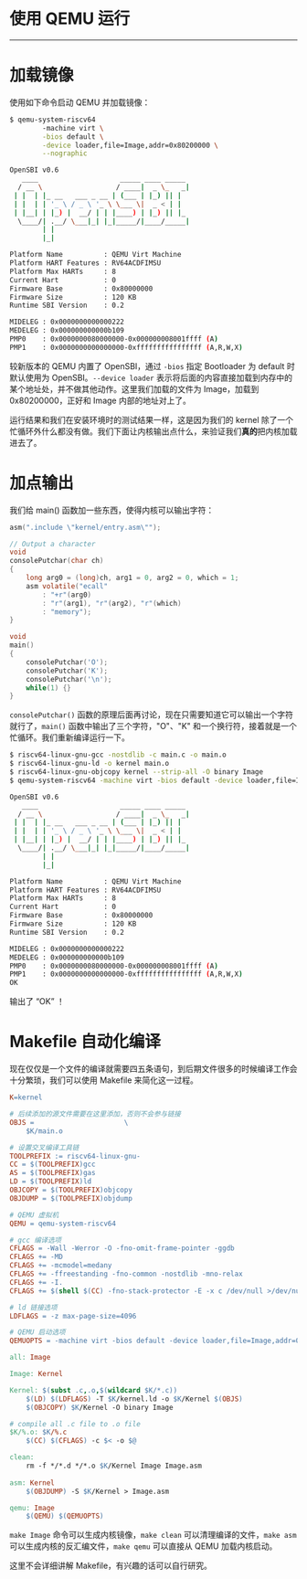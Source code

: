 # 使用 QEMU 运行

----

# 加载镜像

使用如下命令启动 QEMU 并加载镜像：

```bash
$ qemu-system-riscv64 
		-machine virt \
		-bios default \
		-device loader,file=Image,addr=0x80200000 \
		--nographic

OpenSBI v0.6
   ____                    _____ ____ _____
  / __ \                  / ____|  _ \_   _|
 | |  | |_ __   ___ _ __ | (___ | |_) || |
 | |  | | '_ \ / _ \ '_ \ \___ \|  _ < | |
 | |__| | |_) |  __/ | | |____) | |_) || |_
  \____/| .__/ \___|_| |_|_____/|____/_____|
        | |
        |_|

Platform Name          : QEMU Virt Machine
Platform HART Features : RV64ACDFIMSU
Platform Max HARTs     : 8
Current Hart           : 0
Firmware Base          : 0x80000000
Firmware Size          : 120 KB
Runtime SBI Version    : 0.2

MIDELEG : 0x0000000000000222
MEDELEG : 0x000000000000b109
PMP0    : 0x0000000080000000-0x000000008001ffff (A)
PMP1    : 0x0000000000000000-0xffffffffffffffff (A,R,W,X)
```

较新版本的 QEMU 内置了 OpenSBI，通过 `-bios` 指定 Bootloader 为 default 时默认使用为 OpenSBI。`--device loader` 表示将后面的内容直接加载到内存中的某个地址处，并不做其他动作。这里我们加载的文件为 Image，加载到 0x80200000，正好和 Image 内部的地址对上了。

运行结果和我们在安装环境时的测试结果一样，这是因为我们的 kernel 除了一个忙循环外什么都没有做。我们下面让内核输出点什么，来验证我们**真的**把内核加载进去了。

# 加点输出

我们给 main() 函数加一些东西，使得内核可以输出字符：

```c
asm(".include \"kernel/entry.asm\"");

// Output a character
void
consolePutchar(char ch)
{
	long arg0 = (long)ch, arg1 = 0, arg2 = 0, which = 1;
	asm volatile("ecall"
		: "+r"(arg0)
		: "r"(arg1), "r"(arg2), "r"(which)
		: "memory");
}

void
main()
{
    consolePutchar('O');
    consolePutchar('K');
    consolePutchar('\n');
    while(1) {}
}
```

`consolePutchar()` 函数的原理后面再讨论，现在只需要知道它可以输出一个字符就行了，`main()` 函数中输出了三个字符，"O"、"K" 和一个换行符，接着就是一个忙循环。我们重新编译运行一下。

```bash
$ riscv64-linux-gnu-gcc -nostdlib -c main.c -o main.o
$ riscv64-linux-gnu-ld -o kernel main.o
$ riscv64-linux-gnu-objcopy kernel --strip-all -O binary Image 
$ qemu-system-riscv64 -machine virt -bios default -device loader,file=Image,addr=0x80200000 --nographic

OpenSBI v0.6
   ____                    _____ ____ _____
  / __ \                  / ____|  _ \_   _|
 | |  | |_ __   ___ _ __ | (___ | |_) || |
 | |  | | '_ \ / _ \ '_ \ \___ \|  _ < | |
 | |__| | |_) |  __/ | | |____) | |_) || |_
  \____/| .__/ \___|_| |_|_____/|____/_____|
        | |
        |_|

Platform Name          : QEMU Virt Machine
Platform HART Features : RV64ACDFIMSU
Platform Max HARTs     : 8
Current Hart           : 0
Firmware Base          : 0x80000000
Firmware Size          : 120 KB
Runtime SBI Version    : 0.2

MIDELEG : 0x0000000000000222
MEDELEG : 0x000000000000b109
PMP0    : 0x0000000080000000-0x000000008001ffff (A)
PMP1    : 0x0000000000000000-0xffffffffffffffff (A,R,W,X)
OK
```

输出了 “OK” ！

# Makefile 自动化编译

现在仅仅是一个文件的编译就需要四五条语句，到后期文件很多的时候编译工作会十分繁琐，我们可以使用 Makefile 来简化这一过程。

```makefile
K=kernel

# 后续添加的源文件需要在这里添加，否则不会参与链接
OBJS = 						\
	$K/main.o

# 设置交叉编译工具链
TOOLPREFIX := riscv64-linux-gnu-
CC = $(TOOLPREFIX)gcc
AS = $(TOOLPREFIX)gas
LD = $(TOOLPREFIX)ld
OBJCOPY = $(TOOLPREFIX)objcopy
OBJDUMP = $(TOOLPREFIX)objdump

# QEMU 虚拟机
QEMU = qemu-system-riscv64

# gcc 编译选项
CFLAGS = -Wall -Werror -O -fno-omit-frame-pointer -ggdb
CFLAGS += -MD
CFLAGS += -mcmodel=medany
CFLAGS += -ffreestanding -fno-common -nostdlib -mno-relax
CFLAGS += -I.
CFLAGS += $(shell $(CC) -fno-stack-protector -E -x c /dev/null >/dev/null 2>&1 && echo -fno-stack-protector)

# ld 链接选项
LDFLAGS = -z max-page-size=4096

# QEMU 启动选项
QEMUOPTS = -machine virt -bios default -device loader,file=Image,addr=0x80200000 --nographic

all: Image

Image: Kernel

Kernel: $(subst .c,.o,$(wildcard $K/*.c))
	$(LD) $(LDFLAGS) -T $K/kernel.ld -o $K/Kernel $(OBJS)
	$(OBJCOPY) $K/Kernel -O binary Image

# compile all .c file to .o file
$K/%.o: $K/%.c
	$(CC) $(CFLAGS) -c $< -o $@

clean:
	rm -f */*.d */*.o $K/Kernel Image Image.asm
	
asm: Kernel
	$(OBJDUMP) -S $K/Kernel > Image.asm

qemu: Image
	$(QEMU) $(QEMUOPTS)
```

`make Image` 命令可以生成内核镜像，`make clean` 可以清理编译的文件，`make asm` 可以生成内核的反汇编文件，`make qemu` 可以直接从 QEMU 加载内核启动。

这里不会详细讲解 Makefile，有兴趣的话可以自行研究。